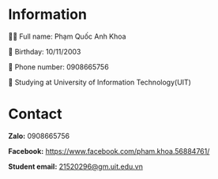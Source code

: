 # Information

💁‍♂️ Full name: Phạm Quốc Anh Khoa

🍰 Birthday: 10/11/2003

📲 Phone number: 0908665756

🏫 Studying at University of Information Technology(UIT)


# Contact
**Zalo:** 0908665756

**Facebook:** https://www.facebook.com/pham.khoa.56884761/

**Student email:** 21520296@gm.uit.edu.vn

